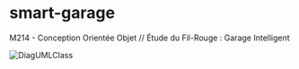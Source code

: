 # smart-garage

M214 - Conception Orientée Objet // Étude du Fil-Rouge : Garage Intelligent

![DiagUMLClass](https://i.imgur.com/dQQkbaE.png)
